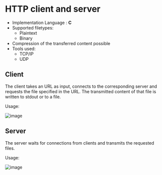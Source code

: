 # HTTP client and server

- Implementation Language : **C**
- Supported filetypes:
  - Plaintext
  - Binary
- Compression of the transferred content possible
- Tools used:
  - TCP/IP
  - UDP
  
## Client

The client takes an URL as input, connects to the corresponding server and requests the file specified in the URL. The transmitted content of that file is written to stdout or to a file.

Usage:

![image](https://github.com/r-gg/http/assets/90387385/c432e200-1934-49f0-954c-a6f30bb118ec)

## Server

The server waits for connections from clients and transmits the requested files.

Usage:

![image](https://github.com/r-gg/http/assets/90387385/a6d5fb89-1646-4aa9-840c-c16e2a714a00)

